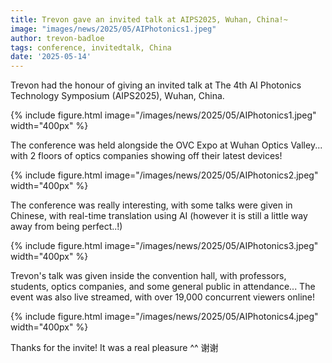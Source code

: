 ```yaml
---
title: Trevon gave an invited talk at AIPS2025, Wuhan, China!~
image: "images/news/2025/05/AIPhotonics1.jpeg"
author: trevon-badloe
tags: conference, invitedtalk, China
date: '2025-05-14'
---
```


Trevon had the honour of giving an invited talk at The 4th AI Photonics Technology Symposium (AIPS2025), Wuhan, China.

{%
  include figure.html
  image="/images/news/2025/05/AIPhotonics1.jpeg"
  width="400px"
%}

The conference was held alongside the OVC Expo at Wuhan Optics Valley... with 2 floors of optics companies showing off their latest devices!

{%
  include figure.html
  image="/images/news/2025/05/AIPhotonics2.jpeg"
  width="400px"
%}

The conference was really interesting, with some talks were given in Chinese, with real-time translation using AI (however it is still a little way away from being perfect..!)

{%
  include figure.html
  image="/images/news/2025/05/AIPhotonics3.jpeg"
  width="400px"
%}

Trevon's talk was given inside the convention hall, with professors, students, optics companies, and some general public in attendance...
The event was also live streamed, with over 19,000 concurrent viewers online! 

{%
  include figure.html
  image="/images/news/2025/05/AIPhotonics4.jpeg"
  width="400px"
%}

Thanks for the invite! It was a real pleasure ^^ 谢谢